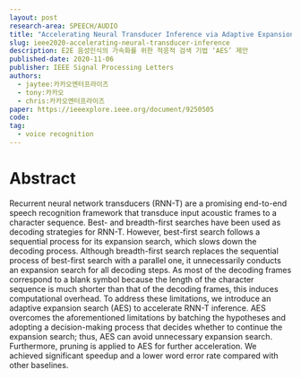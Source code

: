 ```yaml
---
layout: post
research-area: SPEECH/AUDIO
title: "Accelerating Neural Transducer Inference via Adaptive Expansion Search"
slug: ieee2020-accelerating-neural-transducer-inference
description: E2E 음성인식의 가속화를 위한 적응적 검색 기법 ‘AES’ 제안
published-date: 2020-11-06
publisher: IEEE Signal Processing Letters
authors:
  - jaytee:카카오엔터프라이즈
  - tony:카카오
  - chris:카카오엔터프라이즈
paper: https://ieeexplore.ieee.org/document/9250505
code:
tag:
  - voice recognition
---
```


# Abstract

Recurrent neural network transducers (RNN-T) are a promising end-to-end speech recognition framework that transduce input acoustic frames to a character sequence. Best- and breadth-first searches have been used as decoding strategies for RNN-T. However, best-first search follows a sequential process for its expansion search, which slows down the decoding process. Although breadth-first search replaces the sequential process of best-first search with a parallel one, it unnecessarily conducts an expansion search for all decoding steps. As most of the decoding frames correspond to a blank symbol because the length of the character sequence is much shorter than that of the decoding frames, this induces computational overhead. To address these limitations, we introduce an adaptive expansion search (AES) to accelerate RNN-T inference. AES overcomes the aforementioned limitations by batching the hypotheses and adopting a decision-making process that decides whether to continue the expansion search; thus, AES can avoid unnecessary expansion search. Furthermore, pruning is applied to AES for further acceleration. We achieved significant speedup and a lower word error rate compared with other baselines.
